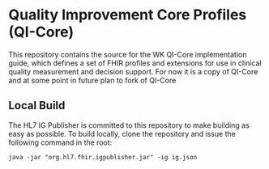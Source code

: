 
# Quality Improvement Core Profiles (QI-Core)
This repository contains the source for the WK QI-Core implementation guide, which defines a set of FHIR profiles and extensions for use in clinical quality measurement and decision support. For now it is a copy of QI-Core and at some point in future plan to fork of QI-Core

## Local Build

The HL7 IG Publisher is committed to this repository to make building as easy as possible. To build locally, clone the repository and issue the following command in the root:

    java -jar "org.hl7.fhir.igpublisher.jar" -ig ig.json
